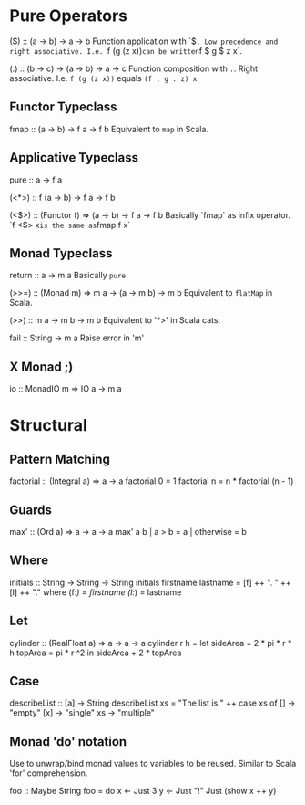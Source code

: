 # Pure Operators

($) :: (a -> b) -> a -> b
Function application with `$`. Low precedence and right associative. I.e. `f (g (z x))` can be written `f $ g $ z x`.

(.) :: (b -> c) -> (a -> b) -> a -> c
Function composition with `.`. Right associative. I.e. `f (g (z x))` equals `(f . g . z) x`.

## Functor Typeclass
fmap :: (a -> b) -> f a -> f b
Equivalent to `map` in Scala. 

## Applicative Typeclass
pure :: a -> f a

(<*>) :: f (a -> b) -> f a -> f b

(<$>) :: (Functor f) => (a -> b) -> f a -> f b
Basically `fmap` as infix operator. `f <$> x` is the same as `fmap f x`

## Monad Typeclass
return :: a -> m a
Basically `pure`

(>>=) :: (Monad m) => m a -> (a -> m b) -> m b
Equivalent to `flatMap` in Scala.

(>>) :: m a -> m b -> m b
Equivalent to '*>' in Scala cats.

fail :: String -> m a
Raise error in 'm'

## X Monad ;)
io :: MonadIO m => IO a -> m a

# Structural 

## Pattern Matching
factorial :: (Integral a) => a -> a
factorial 0 = 1
factorial n = n * factorial (n - 1)

## Guards
max' :: (Ord a) => a -> a -> a
max' a b 
  | a > b = a
  | otherwise = b

## Where
initials :: String -> String -> String
initials firstname lastname = [f] ++ ". " ++ [l] ++ "."
  where (f:_) = firstname
        (l:_) = lastname

## Let
cylinder :: (RealFloat a) => a -> a -> a
cylinder r h =
  let sideArea = 2 * pi * r * h
      topArea = pi * r ^2
  in sideArea + 2 * topArea

## Case
describeList :: [a] -> String
describeList xs = "The list is " ++ case xs of [] -> "empty"
                                               [x] -> "single"
                                               xs -> "multiple"

## Monad 'do' notation
Use to unwrap/bind monad values to variables to be reused. Similar to Scala 'for' comprehension.

foo :: Maybe String
foo = do
  x <- Just 3
  y <- Just "!"
  Just (show x ++ y)
